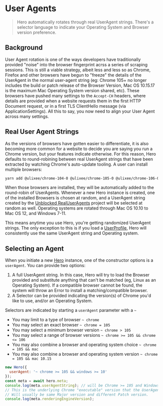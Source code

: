 # User Agents

> Hero automatically rotates through real UserAgent strings. There's a selector language to indicate your Operating System and Browser version preference.

## Background

User Agent rotation is one of the ways developers have traditionally provided "noise" into the browser fingerprint acrss a series of scraping sessions. This is still a viable strategy, albeit less and less so as Chrome, Firefox and other browsers have begun to "freeze" the details of the UserAgent in the normal user-agent string (eg: Chrome 105+ no longer includes the build or patch release of the Browser Version, Mac OS 10.15.17 is the maximum Mac Operating System version shared, etc). These browsers have pushed many settings to the `Accept-CH` headers, where details are provided when a website requests them in the first HTTP Document request, or in a first TLS ClientHello message (via ApplicationSettings). All this to say, you now need to align your User Agent across many settings.

## Real User Agent Strings

As the versions of browsers have gotten easier to differentiate, it is also becoming more common for a website to decide you are saying you run a Chrome version, but your features indicate otherwise. For this reason, Hero defaults to round-robining between real UserAgent strings that have been extracted by watching Chrome's auto-update tooling. A user can install multiple browsers:

```bash
yarn add @ulixee/chrome-104-0 @ulixee/chrome-105-0 @ulixee/chrome-106-0
```

When those browsers are installed, they will be automatically added to the round-robin of UserAgents. Whenever a new Hero instance is created, one of the installed Browsers is chosen at random, and a UserAgent string created by the [Unblocked RealUserAgents](https://github.com/ulixee/unblocked/tree/main/real-user-agents) project will be selected at random as well. Operating systems are rotated through Mac OS 10.10 to Mac OS 12, and Windows 7-11.

This means anytime you use Hero, you're getting randomized UserAgent strings. The only exception to this is if you load a [UserProfile](/docs/hero/basic-client/hero#export-profile), Hero will consistently use the same UserAgent string and Operating system.

## Selecting an Agent

When you initiate a new [Hero](/docs/hero/basic-client/hero) instance, one of the constructor options is a `userAgent`. You can provide two options:

1. A full UserAgent string. In this case, Hero will try to load the Browser provided and substitute anything that can't be matched (eg, Linux as an Operating System). If a compatible browser cannot be found, the system will throw an Error to install a matching/compatible browser.
2. A Selector can be provided indicating the version(s) of Chrome you'd like to use, and/or an Operating System. 
 
Selectors are indicated by starting a `userAgent` parameter with a `~`
  - You may limit to a type of browser `~ chrome`
  - You may select an exact browser `~ chrome = 105`
  - You may select a minimum browser version `~ chrome > 105`
  - You may select a range of browser versions `~ chrome >= 105 && chrome <= 106`
  - You may also combine a browser and operating system choice `~ chrome = 105 && mac`
  - You may also combine a browser and operating system version `~ chrome = 105 && mac 10.15`

```js
new Hero({
  userAgent: '~ chrome >= 105 && windows >= 10'
});
const meta = await hero.meta;
console.log(meta.userAgentString); // will be Chrome >= 105 and Windows 10 or 11
// This is the underlying Chrome "executable" version that the UserAgent is emulating. 
// Will usually be same Major version and different Patch version.
console.log(meta.renderingEngineVersion); 
```

